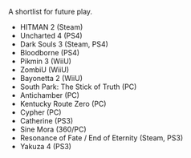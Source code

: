 A shortlist for future play.

- HITMAN 2 (Steam)
- Uncharted 4 (PS4)
- Dark Souls 3 (Steam, PS4)
- Bloodborne (PS4)
- Pikmin 3 (WiiU)
- ZombiU (WiiU)
- Bayonetta 2 (WiiU)
- South Park: The Stick of Truth (PC)
- Antichamber (PC)
- Kentucky Route Zero (PC)
- Cypher (PC)
- Catherine (PS3)
- Sine Mora (360/PC)
- Resonance of Fate / End of Eternity (Steam, PS3)
- Yakuza 4 (PS3)